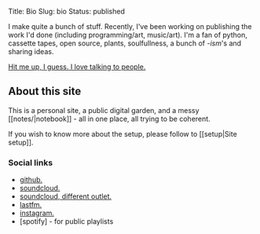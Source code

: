 Title: Bio
Slug: bio
Status: published

[comment]: <> (Template: bio)

I make quite a bunch of stuff. Recently, I've been working on publishing the work I'd done (including programming/art, music/art). I'm a fan of python, cassette tapes, open source, plants, soulfullness, a bunch of *-ism*'s and sharing ideas.

[Hit me up, I guess. I love talking to people.](#)

## About this site

This is a personal site, a public digital garden, and a messy [[notes/|notebook]] - all in one place, all trying to be coherent.

If you wish to know more about the setup, please follow to [[setup|Site setup]].

### Social links

- [github.](https://github.com/sorebit)
- [soundcloud.](https://soundcloud.com/nprzmn)
- [soundcloud, different outlet.](https://soundcloud.com/koslawosc)
- [lastfm.](https://last.fm/user/sorebit)
- [instagram.](https://instagram.com/nprzmn)
- [spotify] - for public playlists